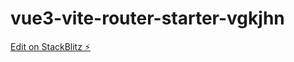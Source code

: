 # vue3-vite-router-starter-vgkjhn

[Edit on StackBlitz ⚡️](https://stackblitz.com/edit/vue3-vite-router-starter-vgkjhn)